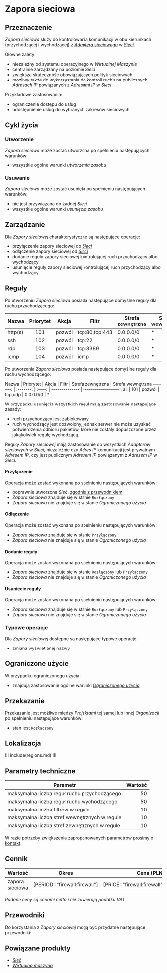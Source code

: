 # Zapora sieciowa

## Przeznaczenie

*Zapora sieciowa* służy do kontrolowania komunikacji w obu kierunkach (przychodzącej i wychodzącej) z *[Adaptera sieciowego](/resource/networking/network-adapter.md)* w *[Sieci](/resource/networking/network.md)*.

Główne zalety:

 * niezależny od systemu operacyjnego w *Wirtualnej Maszynie*
 * centralnie zarządzany na poziomie *Sieci*
 * zwiększa skuteczność obowiązujących polityk sieciowych
 * możliwy także do wykorzystania do kontroli ruchu na publicznych *Adresach IP* powiązanych z *Adresami IP* w *Sieci*

Przykładowe zastosowania:

 * ograniczenie dostępu do usług
 * udostępnienie usług do wybranych zakresów sieciowych

## Cykl życia

### Utworzenie

*Zapora sieciowa* może zostać utworzona po spełnieniu następujących warunków:

 * wszystkie ogólne warunki *utworzenia zasobu*

### Usuwanie

*Zapora sieciowa* może zostać usunięta po spełnieniu następujących warunków:

 * nie jest przywiązana do żadnej *Sieci*
 * wszystkie ogólne warunki *usunięcia zasobu*

## Zarządzanie

Dla *Zapory sieciowej* charakterystyczne są następujące operacje:

 * przyłączenie zapory sieciowej do *[Sieci](/resource/networking/network.md)*
 * odłączenie zapory sieciowej od *[Sieci](/resource/networking/network.md)*
 * dodanie reguły zapory sieciowej kontrolującej ruch przychodzący albo wychodzący
 * usunięcie reguły zapory sieciowej kontrolującej ruch przychodzący albo wychodzący

## Reguły

Po utworzeniu *Zapora sieciowa* posiada następujące domyślne reguły dla ruchu przychodzącego:

Nazwa    | Priorytet | Akcja  | Filtr          | Strefa zewnętrzna  | Strefa wewnętrzna
-------- | :-------: | :----: | ---------------| ------------------ | ---
http(s)  | 101       | pozwól | tcp:80,tcp:443 | 0.0.0.0/0          | *
ssh      | 102       | pozwól | tcp:22         | 0.0.0.0/0          | *
rdp      | 103       | pozwól | tcp:3389       | 0.0.0.0/0          | *
icmp     | 104       | pozwól | icmp           | 0.0.0.0/0          | *

Po utworzenia *Zapora sieciowa* posiada następujące domyślne reguły dla ruchu wychodzącego:

Nazwa    | Priorytet | Akcja  | Filtr          | Strefa zewnętrzna  | Strefa wewnętrzna
-------: | :-------: | :----: | -------------- | ------------------ |
all      | 101       | pozwól | tcp,udp        | 0.0.0.0/0          | *

W przypadku usunięcia wszystkich reguł mają zastosowanie następujące zasady:

 * ruch przychodzący jest zablokowany
 * ruch wychodzący jest dozwolony, jednak serwer nie może uzyskać potwierdzenia odbioru pakietów, które nie zostały dopuszczone przez jakąkolwiek regułę wychodzącą.

Reguły *Zapory sieciowej* mają zastosowanie do wszystkich *Adapterów sieciowych* w *Sieci*, niezależnie czy *Adres IP* komunikacji jest prywatnym *Adresem IP*, czy jest publicznym *Adresem IP* powiązanym z *Adresem IP* w *Sieci*.

#### Przyłączenie

Operacja może zostać wykonana po spełnieniu następujących warunków:

 * poprawnie utworzona *Sieć*, [zgodnie z przewodnikiem](/guide/networking/network/creating.md)
 * *Zapora sieciowa* znajduje się w stanie ```Rozłączony```
 * *Zapora sieciowa* nie znajduje się w stanie *Ograniczonego użycia*

#### Odłączenie

Operacja może zostać wykonana po spełnieniu następujących warunków:

 * *Zapora sieciowa* znajduje się w stanie ```Przyłączony```
 * *Zapora sieciowa* nie znajduje się w stanie *Ograniczonego użycia*

#### Dodanie reguły

Operacja może zostać wykonana po spełnieniu następujących warunków:

 * *Zapora sieciowa* znajduje się w stanie ```Rozłączony``` lub ```Przyłączony```
 * *Zapora sieciowa* nie znajduje się w stanie *Ograniczonego użycia*

#### Usunięcie reguły

Operacja może zostać wykonana po spełnieniu następujących warunków:

 * *Zapora sieciowa* znajduje się w stanie ```Rozłączony``` lub ```Przyłączony```
 * *Zapora sieciowa* nie znajduje się w stanie *Ograniczonego użycia*

### Typowe operacje

Dla *Zapory sieciowej* dostępne są następujące typowe operacje:

 * zmiana wyświetlanej nazwy

## Ograniczone użycie

W przypadku ograniczonego użycia:

 * znajdują zastosowanie ogólne warunki *[Ograniczonego użycia](/platform/resource.md#ograniczonego-uzycia)*

## Przekazanie

Przekazanie jest możliwe między *Projektami* tej samej lub innej *Organizacji* po spełnieniu następujące warunków:

 * stan jest ``Rozłączony``

## Lokalizacja

!!! include(regions.md) !!!

## Parametry techniczne

Parametr                                      | Wartość
--------------------------------------------- | ------:
maksymalna liczba reguł ruchu przychodzącego  | 50
maksymalna liczba reguł ruchu wychodzącego    | 50
maksymalna liczba filtrów w regule            | 10
maksymalna liczba stref wewnętrznych w regule | 10
maksymalna liczba stref zewnętrznych w regule | 10

W razie potrzeby zwiększenia zaproponowanych parametrów [prosimy o kontakt](/about-us/contact.md).

## Cennik

Wartość         | Okres                        | Cena (PLN)                  | Uwagi
--------------- | :--------------------------: | --------------------------: | ----
zapora sieciowa | [PERIOD="firewall:firewall"] | [PRICE="firewall:firewall"] |

*Podane ceny są cenami netto i nie zawierają podatku VAT*

## Przewodniki

Do korzystania z *Zapory sieciowej* mogą być przydatne następujące przewodniki:

<PageList path_re="guide/networking/firewall/"/>

## Powiązane produkty

 * *[Sieć](/resource/networking/network.md)*
 * *[Wirtualna maszyna](/resource/compute/virtual-machine.md)*
